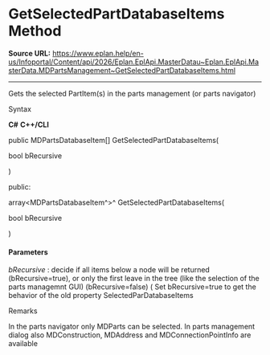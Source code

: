 # GetSelectedPartDatabaseItems Method

**Source URL:** https://www.eplan.help/en-us/Infoportal/Content/api/2026/Eplan.EplApi.MasterDatau~Eplan.EplApi.MasterData.MDPartsManagement~GetSelectedPartDatabaseItems.html

---

Gets the selected PartItem(s) in the parts management (or parts navigator)

Syntax

**C#**
**C++/CLI**


public MDPartsDatabaseItem[] GetSelectedPartDatabaseItems( 

   bool bRecursive

)

public:

array<MDPartsDatabaseItem^>^ GetSelectedPartDatabaseItems( 

   bool bRecursive

)


#### Parameters

*bRecursive*
:   decide if all items below a node will be returned (bRecursive=true), or only the first leave in the tree (like the selection of the parts managemnt GUI) (bRecursive=false) ( Set bRecursive=true to get the behavior of the old property SelectedParDatabaseItems

Remarks

In the parts navigator only MDParts can be selected. In parts management dialog also MDConstruction, MDAddress and MDConnectionPointInfo are available
